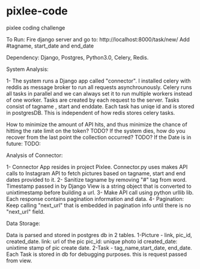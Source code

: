 # pixlee-code
pixlee coding challenge

To Run:
Fire django server and go to:
http://localhost:8000/task/new/
Add #tagname, start_date and end_date

Dependency:
Django, Postgres, Python3.0, Celery, Redis.

System Analysis:

1- The system runs a Django app called "connector". I installed celery with reddis as message broker to run all requests 
asynchrounously. Celery runs all tasks in parallel and we can always set it to run multiple workers instead of one worker.
Tasks are created by each request to the server. Tasks consist of tagname , start and enddate. Each task has uniqe id and is stored in postgresDB. This is independent of how redis stores celery tasks.

How to minimize the amount of API hits, and thus minimize the chance of hitting the rate limit on the token?
TODO?
If the system dies, how do you recover from the last point the collection occurred?
TODO?
If the Date is in future:
TODO:

Analysis of Connector:

1- Connector App resides in project Pixlee. Connector.py uses makes API calls to Instagram API to fetch pictures based on 
tagname, start and end dates provided to it.
2- Sanitize tagname by removing "#" tag from word. Timestamp passed in by Django View is a string object that is converted to 
unixtimestamp before building a url.
3- Make API call using python urllib lib. Each response contains pagination information and data. 
4- Pagination: Keep calling "next_url" that is embedded in pagination info until there is no "next_url" field.

Data Storage:

Data is parsed and stored in postgres db in 2 tables. 
1-Picture - link, pic_id, created_date.
link: url of the pic
pic_id: unique photo id
created_date: unixtime stamp of pic create date.
2-Task - tag_name,start_date, end_date.
Each Task is stored in db for debugging purposes. 
this is request passed from view.






